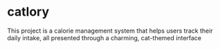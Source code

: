 # catlory
This project is a calorie management system that helps users track their daily intake, all presented through a charming, cat-themed interface
